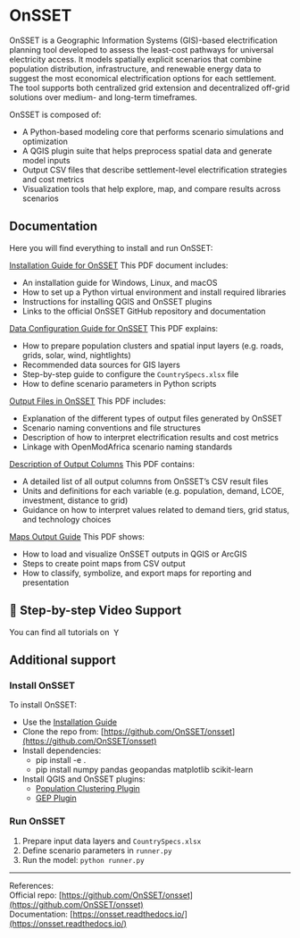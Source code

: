 # OnSSET

OnSSET is a Geographic Information Systems (GIS)-based electrification planning tool developed to assess the least-cost pathways for universal electricity access. It models spatially explicit scenarios that combine population distribution, infrastructure, and renewable energy data to suggest the most economical electrification options for each settlement. The tool supports both centralized grid extension and decentralized off-grid solutions over medium- and long-term timeframes.

OnSSET is composed of:

- A Python-based modeling core that performs scenario simulations and optimization  
- A QGIS plugin suite that helps preprocess spatial data and generate model inputs  
- Output CSV files that describe settlement-level electrification strategies and cost metrics  
- Visualization tools that help explore, map, and compare results across scenarios

## Documentation
  
Here you will find everything to install and run OnSSET:

[Installation Guide for OnSSET](./Installation%20Guide%20for%20OnSSET.pdf)
This PDF document includes:
- An installation guide for Windows, Linux, and macOS
- How to set up a Python virtual environment and install required libraries
- Instructions for installing QGIS and OnSSET plugins
- Links to the official OnSSET GitHub repository and documentation

[Data Configuration Guide for OnSSET](./Data%20configuration%20Guide%20for%20OnSSET.pdf)
This PDF explains:
- How to prepare population clusters and spatial input layers (e.g. roads, grids, solar, wind, nightlights)
- Recommended data sources for GIS layers
- Step-by-step guide to configure the `CountrySpecs.xlsx` file
- How to define scenario parameters in Python scripts

[Output Files in OnSSET](./Output%20files%20in%20OnSSET.pdf)
This PDF includes:
- Explanation of the different types of output files generated by OnSSET
- Scenario naming conventions and file structures
- Description of how to interpret electrification results and cost metrics
- Linkage with OpenModAfrica scenario naming standards

[Description of Output Columns](./Description-of-output-columns_OnSSET.pdf)
This PDF contains:
- A detailed list of all output columns from OnSSET’s CSV result files
- Units and definitions for each variable (e.g. population, demand, LCOE, investment, distance to grid)
- Guidance on how to interpret values related to demand tiers, grid status, and technology choices

[Maps Output Guide](./Maps%20output.pdf)
This PDF shows:
- How to load and visualize OnSSET outputs in QGIS or ArcGIS
- Steps to create point maps from CSV output
- How to classify, symbolize, and export maps for reporting and presentation

## 🎥 Step-by-step Video Support

You can find all tutorials on <a href="[https://youtube.com/@africanenergymodellingnetwork](https://www.youtube.com/playlist?list=PLHN93NPePQ1JNz3JROb_sVbF5pjOG-EDx)" target="_blank" style="text-decoration: none;">
  <img src="https://cdn.simpleicons.org/youtube/FF0000/16" alt="YouTube" height="16" style="vertical-align: text-bottom; margin-left: 4px;">
</a>

## Additional support
### Install OnSSET

To install OnSSET:
- Use the [Installation Guide](./Installation%20Guide%20for%20OnSSET.pdf)  
- Clone the repo from: [https://github.com/OnSSET/onsset](https://github.com/OnSSET/onsset)  
- Install dependencies:
  - pip install -e .
  - pip install numpy pandas geopandas matplotlib scikit-learn
- Install QGIS and OnSSET plugins:
  - [Population Clustering Plugin](https://github.com/OnSSET/PopCluster)
  - [GEP Plugin](https://github.com/OnSSET/ClusterbasedExtraction)

### Run OnSSET

1. Prepare input data layers and `CountrySpecs.xlsx`
2. Define scenario parameters in `runner.py`
3. Run the model:
`python runner.py`



---

References:  
Official repo: [https://github.com/OnSSET/onsset](https://github.com/OnSSET/onsset)  
Documentation: [https://onsset.readthedocs.io/](https://onsset.readthedocs.io/)
